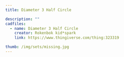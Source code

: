 ```yaml
---
title: Diameter 3 Half Circle

description: ""
cadfiles:
  - name: Diameter 3 Half Circle
    creator: Rokenbok kid*spark
    link: https://www.thingiverse.com/thing:323319

thumb: /img/sets/missing.jpg
---
```

